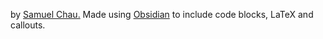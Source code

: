 by [Samuel Chau.](https://github.com/santiagosayshey) Made using [Obsidian](https://obsidian.md/) to include code blocks, LaTeX and callouts.